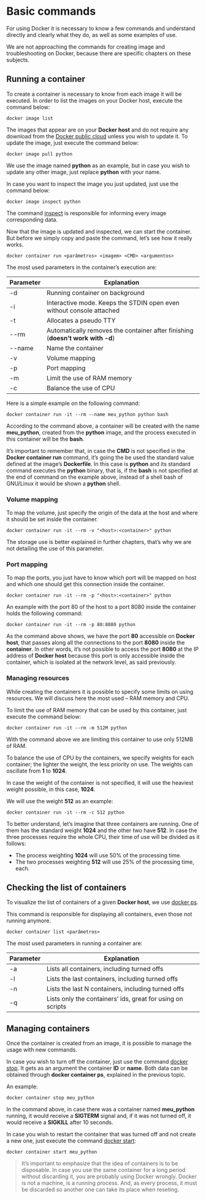 # Basic commands

For using Docker it is necessary to know a few commands and understand directly and clearly what they do, as well as some examples of use. 
We are not approaching the commands for creating image and troubleshooting on Docker, because there are specific chapters on these subjects. 

## Running a container

To create a container is necessary to know from each image it will be executed. In order to list the images on your Docker host, execute the command below:

```
docker image list
```

The images that appear are on your **Docker host** and do not require any download from the [Docker public cloud](https://hub.docker.com) unless you wish to update it. To update the image, just execute the command below:
```
docker image pull python
```

We use the image named **python** as an example, but in case you wish to update any other image, just replace **python** with your name.

In case you want to inspect the image you just updated, just use the command below:

```
docker image inspect python
```
The command [inspect](https://docs.docker.com/engine/reference/commandline/inspect/) is responsible for informing every image corresponding data. Now that the image is updated and inspected, we can start the container. But before we simply copy and paste the command, let’s see how it really works.

```
docker container run <parâmetros> <imagem> <CMD> <argumentos>
```

The most used parameters in the container’s execution are:
|Parameter   | Explanation                                                                   |
|------------|-------------------------------------------------------------------------------|
|-d          | Running container on background                                               |
|-i          | Interactive mode. Keeps the STDIN open even without console attached          |
|-t          | Allocates a pseudo TTY                                                        |
|--rm        | Automatically removes the container after finishing (**doesn’t work with -d**)|
|--name      | Name the container                                                            |
|-v          | Volume mapping  	                                                             |
|-p          | Port mapping                                                                  |
|-m          | Limit the use of RAM memory                                                   |
|-c          | Balance the use of CPU                                                        |

Here is a simple example on the following command:

```
docker container run -it --rm --name meu_python python bash
```
According to the command above, a container will be created with the name **meu_python**, created from the **python** image, and the process executed in this container will be the **bash**. 
It’s important to remember that, in case the **CMD** is not specified in the **Docker container run** command, it’s going the be used the standard value defined at the image’s **Dockerfile**. In this case is **python** and its standard command executes the **python** binary, that is, if the **bash** is not specified at the end of command on the example above, instead of a shell bash of GNU/Linux it would be shown a **python** shell. 


### Volume mapping

To map the volume, just specify the origin of the data at the host and where it should be set inside the container. 

```
docker container run -it --rm -v "<host>:<container>" python
```
The storage use is better explained in further chapters, that’s why we are not detailing the use of this parameter. 

### Port mapping

To map the ports, you just have to know which port will be mapped on host and which one should get this connection inside the container.

```
docker container run -it --rm -p "<host>:<container>" python
```

An example with the port 80 of the host to a port 8080 inside the container holds the following command:

```
docker container run -it --rm -p 80:8080 python
```

As the command above shows, we have the port **80** accessible on **Docker host**, that passes along all the connections to the port **8080** inside the **container**. In other words, it’s not possible to access the port **8080** at the IP address of **Docker host** because this port is only accessible inside the container, which is isolated at the network level, as said previously.


### Managing resources

While creating the containers it is possible to specify some limits on using resources. We will discuss here the most used – RAM memory and CPU.

To limit the use of RAM memory that can be used by this container, just execute the command below: 

```
docker container run -it --rm -m 512M python
```

With the command above we are limiting this container to use only 512MB of RAM.

To balance the use of CPU by the containers, we specify weights for each container; the lighter the weight, the less priority on use. The weights can oscillate from **1** to **1024**. 

In case the weight of the container is not specified, it will use the heaviest weight possible, in this case, **1024**.

We will use the weight **512** as an example:


```
docker container run -it --rm -c 512 python
```

To better understand, let’s imagine that three containers are running. One of them has the standard weight **1024** and the other two have **512**. In case the three processes require the whole CPU, their time of use will be divided as it follows:
* The process weighting **1024** will use 50% of the processing time. 
* The two processes weighting **512**  will use 25% of the processing time, each.

## Checking the list of containers

To visualize the list of containers of a given **Docker host**, we use [docker ps](https://docs.docker.com/engine/reference/commandline/ps/).

This command is responsible for displaying all containers, even those not running anymore.

```
docker container list <parâmetros>
```

The most used parameters in running a container are:

|Parameter   | Explanation  |  
|-----------|------------|
|-a | Lists all containers, including turned offs|
|-l | Lists the last containers, including turned offs|
|-n | Lists the last N containers, including turned offs|
|-q | Lists only the containers’ ids, great for using on scripts|

## Managing containers

Once the container is created from an image, it is possible to manage the usage with new commands. In case you wish to turn off the container, just use the command [docker stop](https://docs.docker.com/engine/reference/commandline/stop/). It gets as an argument the container **ID** or **name**. Both data can be obtained through **docker container ps**, explained in the previous topic. 

An example:

```
docker container stop meu_python
```

In the command above, in case there was a container named **meu_python** running, it would receive a **SIGTERM** signal and, if it was not turned off, it would receive a **SIGKILL** after 10 seconds. 

In case you wish to restart the container that was turned off and not create a new one, just execute the command [docker start](https://docs.docker.com/engine/reference/commandline/start/):

```
docker container start meu_python
```

> It’s important to emphasize that the idea of containers is to be disposable. In case you use the same container for a long period without discarding it, you are probably using Docker wrongly. 
> Docker is not a machine, is a running process. And, as every process, it must be discarded so another one can take its place when reseting. 
